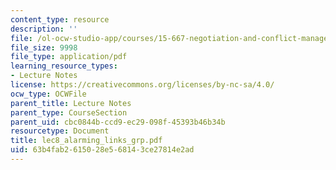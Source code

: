 ```yaml
---
content_type: resource
description: ''
file: /ol-ocw-studio-app/courses/15-667-negotiation-and-conflict-management-spring-2001/63b4fab2615028e568143ce27814e2ad_lec8_alarming_links_grp.pdf
file_size: 9998
file_type: application/pdf
learning_resource_types:
- Lecture Notes
license: https://creativecommons.org/licenses/by-nc-sa/4.0/
ocw_type: OCWFile
parent_title: Lecture Notes
parent_type: CourseSection
parent_uid: cbc0844b-ccd9-ec29-098f-45393b46b34b
resourcetype: Document
title: lec8_alarming_links_grp.pdf
uid: 63b4fab2-6150-28e5-6814-3ce27814e2ad
---
```

